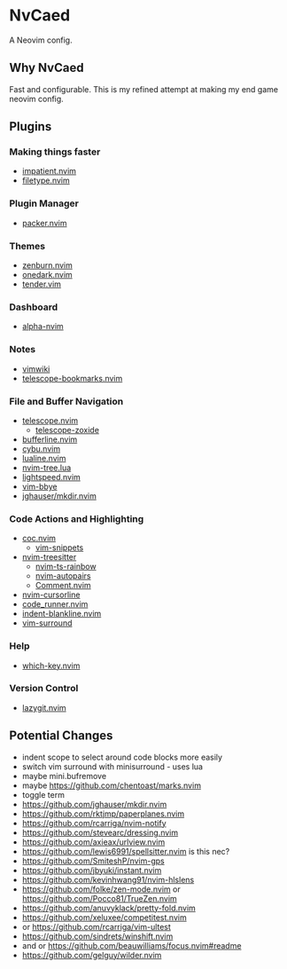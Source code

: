 # NvCaed

A Neovim config.

## Why NvCaed

Fast and configurable. This is my refined attempt at making my end game neovim config.

## Plugins

### Making things faster

- [impatient.nvim](https://github.com/lewis6991/impatient.nvim)
- [filetype.nvim](https://github.com/nathom/filetype.nvim)

### Plugin Manager

- [packer.nvim](https://github.com/wbthomason/packer.nvim)

### Themes

- [zenburn.nvim](https://github.com/phha/zenburn.nvim)
- [onedark.nvim](https://github.com/navarasu/onedark.nvim)
- [tender.vim](https://github.com/jacoborus/tender.vim)

### Dashboard

- [alpha-nvim](https://github.com/goolord/alpha-nvim)

### Notes

- [vimwiki](https://github.com/vimwiki/vimwiki)
- [telescope-bookmarks.nvim](https://github.com/dhruvmanila/telescope-bookmarks.nvim)

### File and Buffer Navigation

- [telescope.nvim](https://github.com/nvim-telescope/telescope.nvim)
  - [telescope-zoxide](https://github.com/jvgrootveld/telescope-zoxide)
- [bufferline.nvim](https://github.com/akinsho/bufferline.nvim)
- [cybu.nvim](https://github.com/ghillb/cybu.nvim)
- [lualine.nvim](https://github.com/nvim-lualine/lualine.nvim)
- [nvim-tree.lua](https://github.com/kyazdani42/nvim-tree.lua)
- [lightspeed.nvim](https://github.com/ggandor/lightspeed.nvim)
- [vim-bbye](https://github.com/moll/vim-bbye)
- [jghauser/mkdir.nvim](https://github.com/jghauser/mkdir.nvim)

### Code Actions and Highlighting

- [coc.nvim](https://github.com/neoclide/coc.nvim)
  - [vim-snippets](https://github.com/honza/vim-snippets)
- [nvim-treesitter](https://github.com/nvim-treesitter/nvim-treesitter)
  - [nvim-ts-rainbow](https://github.com/p00f/nvim-ts-rainbow)
  - [nvim-autopairs](https://github.com/windwp/nvim-autopairs)
  - [Comment.nvim](https://github.com/numToStr/Comment.nvim)
- [nvim-cursorline](https://github.com/yamatsum/nvim-cursorline)
- [code_runner.nvim](https://github.com/CRAG666/code_runner.nvim)
- [indent-blankline.nvim](https://github.com/lukas-reineke/indent-blankline.nvim)
- [vim-surround](https://github.com/tpope/vim-surround)

### Help

- [which-key.nvim](https://github.com/folke/which-key.nvim)

### Version Control

- [lazygit.nvim](https://github.comkdheepak/lazygit.nvim/)

## Potential Changes

- indent scope to select around code blocks more easily
- switch vim surround with minisurround - uses lua
- maybe mini.bufremove
- maybe https://github.com/chentoast/marks.nvim
- toggle term
- https://github.com/jghauser/mkdir.nvim
- https://github.com/rktjmp/paperplanes.nvim
- https://github.com/rcarriga/nvim-notify
- https://github.com/stevearc/dressing.nvim
- https://github.com/axieax/urlview.nvim
- https://github.com/lewis6991/spellsitter.nvim is this nec?
- https://github.com/SmiteshP/nvim-gps
- https://github.com/jbyuki/instant.nvim
- https://github.com/kevinhwang91/nvim-hlslens
- https://github.com/folke/zen-mode.nvim
  or https://github.com/Pocco81/TrueZen.nvim
- https://github.com/anuvyklack/pretty-fold.nvim
- https://github.com/xeluxee/competitest.nvim
- or https://github.com/rcarriga/vim-ultest
- https://github.com/sindrets/winshift.nvim
- and or https://github.com/beauwilliams/focus.nvim#readme
- https://github.com/gelguy/wilder.nvim
